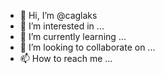 - 👋 Hi, I’m @caglaks
- 👀 I’m interested in ...
- 🌱 I’m currently learning ...
- 💞️ I’m looking to collaborate on ...
- 📫 How to reach me ...

<!---
caglaks/caglaks is a ✨ special ✨ repository because its `README.md` (this file) appears on your GitHub profile.
You can click the Preview link to take a look at your changes.
--->
